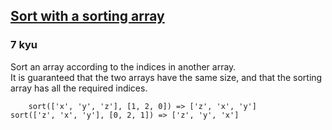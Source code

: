 <h2><a href=https://www.codewars.com/kata/59dc8288fc3c49cc3f000039/train/javascript target="_blank">Sort with a sorting array</a></h2><h3>7 kyu</h3><p>Sort an array according to the indices in another array.<br>It is guaranteed that the two arrays have the same size, and that the sorting array has all the required indices.</p><pre><code class="language-javascript">    <span class="cm-variable">sort</span>([<span class="cm-string">'x'</span>, <span class="cm-string">'y'</span>, <span class="cm-string">'z'</span>], [<span class="cm-number">1</span>, <span class="cm-number">2</span>, <span class="cm-number">0</span>]) <span class="cm-operator">=&gt;</span> [<span class="cm-string">'z'</span>, <span class="cm-string">'x'</span>, <span class="cm-string">'y'</span>]        <span class="cm-variable">sort</span>([<span class="cm-string">'z'</span>, <span class="cm-string">'x'</span>, <span class="cm-string">'y'</span>], [<span class="cm-number">0</span>, <span class="cm-number">2</span>, <span class="cm-number">1</span>]) <span class="cm-operator">=&gt;</span> [<span class="cm-string">'z'</span>, <span class="cm-string">'y'</span>, <span class="cm-string">'x'</span>]</code></pre>